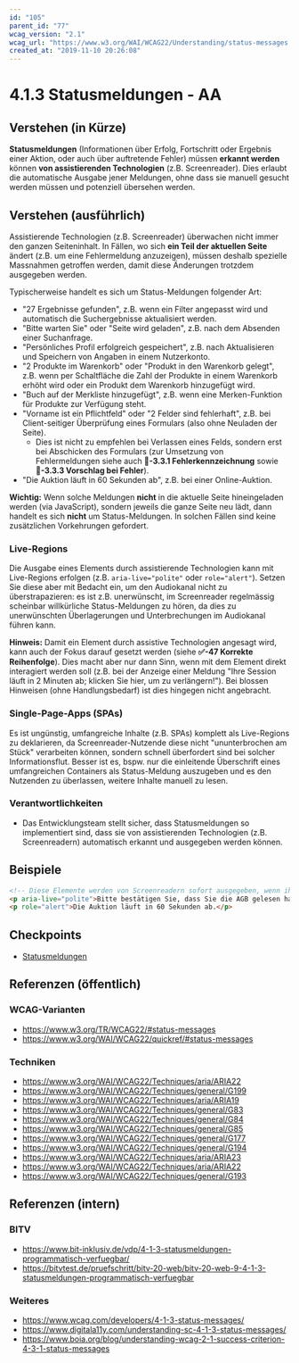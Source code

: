 ```yaml
---
id: "105"
parent_id: "77"
wcag_version: "2.1"
wcag_url: "https://www.w3.org/WAI/WCAG22/Understanding/status-messages.html"
created_at: "2019-11-10 20:26:08"
---
```


# 4.1.3 Statusmeldungen - AA

## Verstehen (in Kürze)

**Statusmeldungen** (Informationen über Erfolg, Fortschritt oder Ergebnis einer Aktion, oder auch über auftretende Fehler) müssen **erkannt werden** können **von assistierenden Technologien** (z.B. Screenreader). Dies erlaubt die automatische Ausgabe jener Meldungen, ohne dass sie manuell gesucht werden müssen und potenziell übersehen werden.

## Verstehen (ausführlich)

Assistierende Technologien (z.B. Screenreader) überwachen nicht immer den ganzen Seiteninhalt. In Fällen, wo sich **ein Teil der aktuellen Seite** ändert (z.B. um eine Fehlermeldung anzuzeigen), müssen deshalb spezielle Massnahmen getroffen werden, damit diese Änderungen trotzdem ausgegeben werden.

Typischerweise handelt es sich um Status-Meldungen folgender Art:

- "27 Ergebnisse gefunden", z.B. wenn ein Filter angepasst wird und automatisch die Suchergebnisse aktualisiert werden.
- "Bitte warten Sie" oder "Seite wird geladen", z.B. nach dem Absenden einer Suchanfrage.
- "Persönliches Profil erfolgreich gespeichert", z.B. nach Aktualisieren und Speichern von Angaben in einem Nutzerkonto.
- "2 Produkte im Warenkorb" oder "Produkt in den Warenkorb gelegt", z.B. wenn per Schaltfläche die Zahl der Produkte in einem Warenkorb erhöht wird oder ein Produkt dem Warenkorb hinzugefügt wird.
- "Buch auf der Merkliste hinzugefügt", z.B. wenn eine Merken-Funktion für Produkte zur Verfügung steht.
- "Vorname ist ein Pflichtfeld" oder "2 Felder sind fehlerhaft", z.B. bei Client-seitiger Überprüfung eines Formulars (also ohne Neuladen der Seite).
    - Dies ist nicht zu empfehlen bei Verlassen eines Felds, sondern erst bei Abschicken des Formulars (zur Umsetzung von Fehlermeldungen siehe auch **📜-3.3.1 Fehlerkennzeichnung** sowie **📜-3.3.3 Vorschlag bei Fehler**).
- "Die Auktion läuft in 60 Sekunden ab", z.B. bei einer Online-Auktion.

**Wichtig:** Wenn solche Meldungen **nicht** in die aktuelle Seite hineingeladen werden (via JavaScript), sondern jeweils die ganze Seite neu lädt, dann handelt es sich **nicht** um Status-Meldungen. In solchen Fällen sind keine zusätzlichen Vorkehrungen gefordert.

### Live-Regions

Die Ausgabe eines Elements durch assistierende Technologien kann mit Live-Regions erfolgen (z.B. `aria-live="polite"` oder `role="alert"`). Setzen Sie diese aber mit Bedacht ein, um den Audiokanal nicht zu überstrapazieren: es ist z.B. unerwünscht, im Screenreader regelmässig scheinbar willkürliche Status-Meldungen zu hören, da dies zu unerwünschten Überlagerungen und Unterbrechungen im Audiokanal führen kann.

**Hinweis:** Damit ein Element durch assistive Technologien angesagt wird, kann auch der Fokus darauf gesetzt werden (siehe **✅-47 Korrekte Reihenfolge**). Dies macht aber nur dann Sinn, wenn mit dem Element direkt interagiert werden soll (z.B. bei der Anzeige einer Meldung "Ihre Session läuft in 2 Minuten ab; klicken Sie hier, um zu verlängern!"). Bei blossen Hinweisen (ohne Handlungsbedarf) ist dies hingegen nicht angebracht.

### Single-Page-Apps (SPAs)

Es ist ungünstig, umfangreiche Inhalte (z.B. SPAs) komplett als Live-Regions zu deklarieren, da Screenreader-Nutzende diese nicht "ununterbrochen am Stück" verarbeiten können, sondern schnell überfordert sind bei solcher Informationsflut. Besser ist es, bspw. nur die einleitende Überschrift eines umfangreichen Containers als Status-Meldung auszugeben und es den Nutzenden zu überlassen, weitere Inhalte manuell zu lesen.

### Verantwortlichkeiten

- Das Entwicklungsteam stellt sicher, dass Statusmeldungen so implementiert sind, dass sie von assistierenden Technologien (z.B. Screenreadern) automatisch erkannt und ausgegeben werden können.

## Beispiele

```html
<!-- Diese Elemente werden von Screenreadern sofort ausgegeben, wenn ihr Inhalt sich ändert. -->
<p aria-live="polite">Bitte bestätigen Sie, dass Sie die AGB gelesen haben.</p>
<p role="alert">Die Auktion läuft in 60 Sekunden ab.</p>
```

## Checkpoints

- [Statusmeldungen](statusmeldungen)

## Referenzen (öffentlich)

### WCAG-Varianten
- <https://www.w3.org/TR/WCAG22/#status-messages>
- <https://www.w3.org/WAI/WCAG22/quickref/#status-messages>

### Techniken
- <https://www.w3.org/WAI/WCAG22/Techniques/aria/ARIA22>
- <https://www.w3.org/WAI/WCAG22/Techniques/general/G199>
- <https://www.w3.org/WAI/WCAG22/Techniques/aria/ARIA19>
- <https://www.w3.org/WAI/WCAG22/Techniques/general/G83>
- <https://www.w3.org/WAI/WCAG22/Techniques/general/G84>
- <https://www.w3.org/WAI/WCAG22/Techniques/general/G85>
- <https://www.w3.org/WAI/WCAG22/Techniques/general/G177>
- <https://www.w3.org/WAI/WCAG22/Techniques/general/G194>
- <https://www.w3.org/WAI/WCAG22/Techniques/aria/ARIA23>
- <https://www.w3.org/WAI/WCAG22/Techniques/aria/ARIA22>
- <https://www.w3.org/WAI/WCAG22/Techniques/general/G193>

## Referenzen (intern)

### BITV
- <https://www.bit-inklusiv.de/vdp/4-1-3-statusmeldungen-programmatisch-verfuegbar/>
- <https://bitvtest.de/pruefschritt/bitv-20-web/bitv-20-web-9-4-1-3-statusmeldungen-programmatisch-verfuegbar>

### Weiteres
- <https://www.wcag.com/developers/4-1-3-status-messages/>
- <https://www.digitala11y.com/understanding-sc-4-1-3-status-messages/>
- <https://www.boia.org/blog/understanding-wcag-2-1-success-criterion-4-3-1-status-messages>